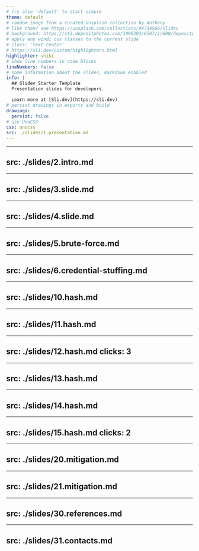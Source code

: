 ```yaml
---
# try also 'default' to start simple
theme: default
# random image from a curated Unsplash collection by Anthony
# like them? see https://unsplash.com/collections/94734566/slidev
# background: https://st2.depositphotos.com/1000393/6507/i/600/depositphotos_65076917-stock-photo-hacker-and-terrorism-fight.jpg
# apply any windi css classes to the current slide
# class: 'text-center'
# https://sli.dev/custom/highlighters.html
highlighter: shiki
# show line numbers in code blocks
lineNumbers: false
# some information about the slides, markdown enabled
info: |
  ## Slidev Starter Template
  Presentation slides for developers.

  Learn more at [Sli.dev](https://sli.dev)
# persist drawings in exports and build
drawings:
  persist: false
# use UnoCSS
css: unocss
src: ./slides/1.presentation.md
---
```


---
src: ./slides/2.intro.md
---

---
src: ./slides/3.slide.md
---

---
src: ./slides/4.slide.md
---

---
src: ./slides/5.brute-force.md
---

---
src: ./slides/6.credential-stuffing.md
---

---
src: ./slides/10.hash.md
---

---
src: ./slides/11.hash.md
---

---
src: ./slides/12.hash.md
clicks: 3
---

---
src: ./slides/13.hash.md
---

---
src: ./slides/14.hash.md
---

---
src: ./slides/15.hash.md
clicks: 2
---

---
src: ./slides/20.mitigation.md
---

---
src: ./slides/21.mitigation.md
---

---
src: ./slides/30.references.md
---

---
src: ./slides/31.contacts.md
---
